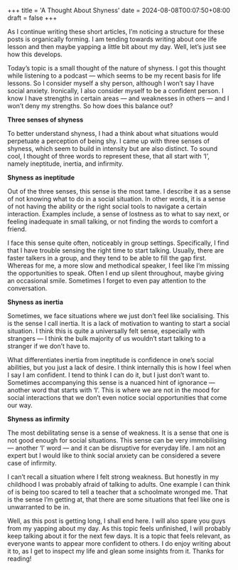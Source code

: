 +++
title = 'A Thought About Shyness'
date = 2024-08-08T00:07:50+08:00
draft = false
+++

As I continue writing these short articles, I’m noticing a structure for these posts is organically forming. I am tending towards writing about one life lesson and then maybe yapping a little bit about my day. Well, let’s just see how this develops.

Today’s topic is a small thought of the nature of shyness. I got this thought while listening to a podcast — which seems to be my recent basis for life lessons. So I consider myself a shy person, although I won’t say I have social anxiety. Ironically, I also consider myself to be a confident person. I know I have strengths in certain areas — and weaknesses in others — and I won’t deny my strengths. So how does this balance out?

**Three senses of shyness**

To better understand shyness, I had a think about what situations would perpetuate a perception of being shy. I came up with three senses of shyness, which seem to build in intensity but are also distinct. To sound cool, I thought of three words to represent these, that all start with ‘I’, namely ineptitude, inertia, and infirmity.

**Shyness as ineptitude**

Out of the three senses, this sense is the most tame. I describe it as a sense of not knowing what to do in a social situation. In other words, it is a sense of not having the ability or the right social tools to navigate a certain interaction. Examples include, a sense of lostness as to what to say next, or feeling inadequate in small talking, or not finding the words to comfort a friend.

I face this sense quite often, noticeably in group settings. Specifically, I find that I have trouble sensing the right time to start talking. Usually, there are faster talkers in a group, and they tend to be able to fill the gap first. Whereas for me, a more slow and methodical speaker, I feel like I’m missing the opportunities to speak. Often I end up silent throughout, maybe giving an occasional smile. Sometimes I forget to even pay attention to the conversation.

**Shyness as inertia**

Sometimes, we face situations where we just don’t feel like socialising. This is the sense I call inertia. It is a lack of motivation to wanting to start a social situation. I think this is quite a universally felt sense, especially with strangers — I think the bulk majority of us wouldn’t start talking to a stranger if we don’t have to.

What differentiates inertia from ineptitude is confidence in one’s social abilities, but you just a lack of desire. I think internally this is how I feel when I say I am confident. I tend to think I can do it, but I just don’t want to. Sometimes accompanying this sense is a nuanced hint of ignorance — another word that starts with ‘I’. This is where we are not in the mood for social interactions that we don’t even notice social opportunities that come our way.

**Shyness as infirmity**

The most debilitating sense is a sense of weakness. It is a sense that one is not good enough for social situations. This sense can be very immobilising — another ‘I’ word — and it can be disruptive for everyday life. I am not an expert but I would like to think social anxiety can be considered a severe case of infirmity.

I can’t recall a situation where I felt strong weakness. But honestly in my childhood I was probably afraid of talking to adults. One example I can think of is being too scared to tell a teacher that a schoolmate wronged me. That is the sense I’m getting at, that there are some situations that feel like one is unwarranted to be in.

Well, as this post is getting long, I shall end here. I will also spare you guys from my yapping about my day. As this topic feels unfinished, I will probably keep talking about it for the next few days. It is a topic that feels relevant, as everyone wants to appear more confident to others. I do enjoy writing about it to, as I get to inspect my life and glean some insights from it. Thanks for reading!